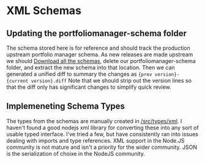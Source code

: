 # XML Schemas

## Updating the portfoliomanager-schema folder

The schema stored here is for reference and should track the production upstream portfolio manager schema. As new releases are made upstream we should [Download all the schemas](https://portfoliomanager.energystar.gov/webservices/home/api), delete our portfoliomanager-schema folder, and extract the new schema into that location. Then we can generated a unified diff to summary the changes as `{prev version}-{current version}.diff`
Note that we should strip out the version lines so that the diff only has significant changes to simplify quick review.

## Implemeneting Schema Types

The types from the schemas are manually created in [/src/types/xml](/src/types/xml). I haven't found a good nodejs xml library for converting these into any sort of usable typed interface. I've tried a few, but have consistently ran into issues dealing with imports and type references. XML support in the Node.JS community is not mature and isn't a priority for the wider community. JSON is the serialization of choixe in the NodeJS community.
